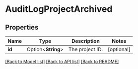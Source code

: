 # AuditLogProjectArchived

## Properties

Name | Type | Description | Notes
------------ | ------------- | ------------- | -------------
**id** | Option<**String**> | The project ID. | [optional]

[[Back to Model list]](../README.md#documentation-for-models) [[Back to API list]](../README.md#documentation-for-api-endpoints) [[Back to README]](../README.md)


